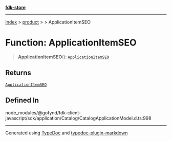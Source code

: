 [**fdk-store**](../../../README.md)
***

[Index](../../../API.md) > [product](../../README.md) > [<internal>](../README.md) > ApplicationItemSEO

# Function: ApplicationItemSEO

> **ApplicationItemSEO**(): [`ApplicationItemSEO`](../type-aliases/type-alias.ApplicationItemSEO.md)

## Returns

[`ApplicationItemSEO`](../type-aliases/type-alias.ApplicationItemSEO.md)

## Defined In

node\_modules/@gofynd/fdk-client-javascript/sdk/application/Catalog/CatalogApplicationModel.d.ts:998

***
Generated using [TypeDoc](https://typedoc.org/) and [typedoc-plugin-markdown](https://www.npmjs.com/package/typedoc-plugin-markdown)
